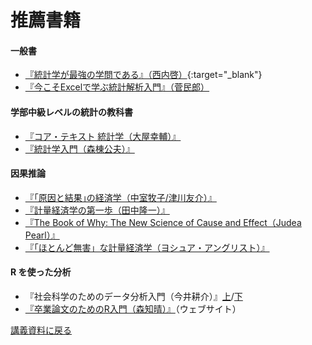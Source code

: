 # 推薦書籍

#### 一般書

- [『統計学が最強の学問である』（西内啓）](https://www.diamond.co.jp/book/9784478022214.html){:target="_blank"}
- [『今こそExcelで学ぶ統計解析入門』（菅民郎）](https://www.ohmsha.co.jp/book/9784274232350/)

#### 学部中級レベルの統計の教科書

- [『コア・テキスト 統計学（大屋幸輔）』](https://www.saiensu.co.jp/search/?isbn=978-4-88384-050-2&y=2003)
- [『統計学入門（森棟公夫）』](https://www.saiensu.co.jp/search/?isbn=978-4-88384-017-5&y=2000)

#### 因果推論

- [『｢原因と結果｣の経済学（中室牧子/津川友介）』](https://www.diamond.co.jp/book/9784478039472.html)
- [『計量経済学の第一歩（田中隆一）』](https://www.yuhikaku.co.jp/books/detail/9784641150287)
- [『The Book of Why: The New Science of Cause and Effect（Judea Pearl）』](https://www.amazon.co.jp/Book-Why-Science-Cause-Effect/dp/046509760X)
- [『「ほとんど無害」な計量経済学（ヨシュア・アングリスト）』](https://shorturl.at/nRiir)

#### R を使った分析

- 『社会科学のためのデータ分析入門（今井耕介）』[上](https://www.iwanami.co.jp/book/b352348.html)/[下](https://www.iwanami.co.jp/book/b352363.html)
- [『卒業論文のためのR入門（森知晴）』](https://tomoecon.github.io/R_for_graduate_thesis/)（ウェブサイト）

[講義資料に戻る](index.html)
